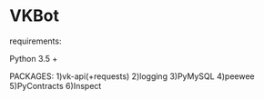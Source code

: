 # VKBot

requirements: 

Python 3.5 +

PACKAGES:
1)vk-api(+requests)
2)logging
3)PyMySQL
4)peewee
5)PyContracts
6)Inspect
  
